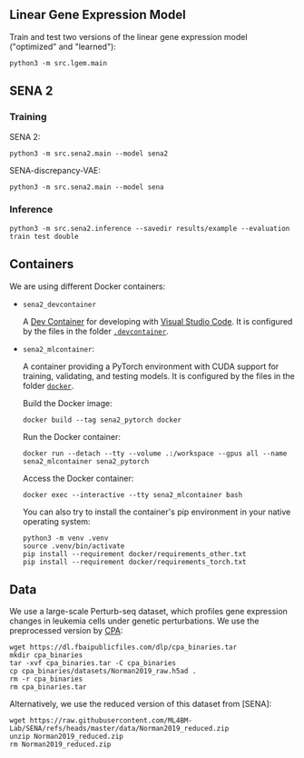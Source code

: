 ## Linear Gene Expression Model

Train and test two versions of the linear gene expression model ("optimized" and "learned"):

```shell
python3 -m src.lgem.main
```

## SENA 2

### Training

SENA 2:

```shell
python3 -m src.sena2.main --model sena2
```

SENA-discrepancy-VAE:

```shell
python3 -m src.sena2.main --model sena
```

### Inference

```shell
python3 -m src.sena2.inference --savedir results/example --evaluation train test double
```

## Containers

We are using different Docker containers:

- `sena2_devcontainer`

    A [Dev Container](https://code.visualstudio.com/docs/devcontainers/containers) for developing with [Visual Studio Code](https://code.visualstudio.com).
    It is configured by the files in the folder [`.devcontainer`](.devcontainer).

- `sena2_mlcontainer`:

    A container providing a PyTorch environment with CUDA support for training, validating, and testing models.
    It is configured by the files in the folder [`docker`](docker).

    Build the Docker image:

    ```shell
    docker build --tag sena2_pytorch docker
    ```

    Run the Docker container:

    ```shell
    docker run --detach --tty --volume .:/workspace --gpus all --name sena2_mlcontainer sena2_pytorch
    ```

    Access the Docker container:

    ```shell
    docker exec --interactive --tty sena2_mlcontainer bash
    ```

    You can also try to install the container's pip environment in your native operating system:

    ```shell
    python3 -m venv .venv
    source .venv/bin/activate
    pip install --requirement docker/requirements_other.txt
    pip install --requirement docker/requirements_torch.txt
    ```

## Data

We use a large-scale Perturb-seq dataset, which profiles gene expression changes in leukemia cells under genetic perturbations.
We use the preprocessed version by [CPA](https://github.com/facebookresearch/CPA):

```shell
wget https://dl.fbaipublicfiles.com/dlp/cpa_binaries.tar
mkdir cpa_binaries
tar -xvf cpa_binaries.tar -C cpa_binaries
cp cpa_binaries/datasets/Norman2019_raw.h5ad .
rm -r cpa_binaries
rm cpa_binaries.tar
```

Alternatively, we use the reduced version of this dataset from [SENA]:

```shell
wget https://raw.githubusercontent.com/ML4BM-Lab/SENA/refs/heads/master/data/Norman2019_reduced.zip
unzip Norman2019_reduced.zip
rm Norman2019_reduced.zip
```
